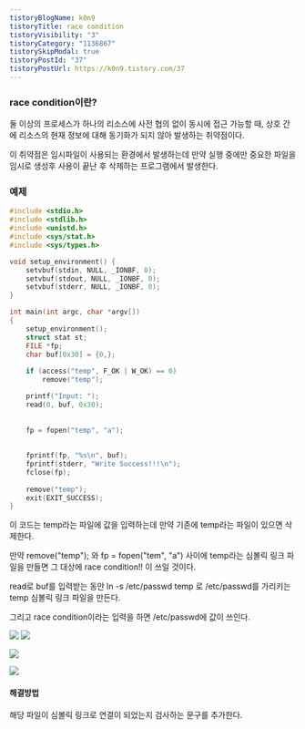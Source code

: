 ```yaml
---
tistoryBlogName: k0n9
tistoryTitle: race condition
tistoryVisibility: "3"
tistoryCategory: "1136867"
tistorySkipModal: true
tistoryPostId: "37"
tistoryPostUrl: https://k0n9.tistory.com/37
---
```

### race condition이란?
둘 이상의 프로세스가 하나의 리소스에 사전 협의 없이 동시에 접근 가능할 때, 상호 간에 리소스의 현재 정보에 대해 동기화가 되지 않아 발생하는 취약점이다.

이 취약점은 임시파일이 사용되는 환경에서 발생하는데 만약 실행 중에만 중요한 파일을 임시로 생성후 사용이 끝난 후 삭제하는 프로그램에서 발생한다.

### 예제
```C
#include <stdio.h>
#include <stdlib.h>
#include <unistd.h>
#include <sys/stat.h>
#include <sys/types.h>

void setup_environment() {
    setvbuf(stdin, NULL, _IONBF, 0);
    setvbuf(stdout, NULL, _IONBF, 0);
    setvbuf(stderr, NULL, _IONBF, 0);
}

int main(int argc, char *argv[])
{
	setup_environment();
    struct stat st;
    FILE *fp;
    char buf[0x30] = {0,};
  
    if (access("temp", F_OK | W_OK) == 0)
        remove("temp");

    printf("Input: ");
    read(0, buf, 0x30);
  
 
    fp = fopen("temp", "a");
  
 
    fprintf(fp, "%s\n", buf);
    fprintf(stderr, "Write Success!!!\n");
    fclose(fp);
  
    remove("temp");
    exit(EXIT_SUCCESS);
}
```

이 코드는 temp라는 파일에 값을 입력하는데 만약 기존에 temp라는 파일이 있으면 삭제한다.

만약 remove("temp"); 와 fp = fopen("tem", "a") 사이에 temp라는 심볼릭 링크 파일을 만들면 그 대상에 race condition!! 이 쓰일 것이다.

read로 buf를 입력받는 동안 
ln -s /etc/passwd temp
로 /etc/passwd를 가리키는 temp 심볼릭 링크 파일을 만든다.

그리고 race condition이라는 입력을 하면 /etc/passwd에 값이 쓰인다.

![](https://i.imgur.com/RFYfdRe.png)
![](https://i.imgur.com/7G6puVR.png)

![](https://i.imgur.com/sUk7lKT.png)

![](https://i.imgur.com/v30rOKf.png)

#### 해결방법
해당 파일이 심볼릭 링크로 연결이 되었는지 검사하는 문구를 추가한다.